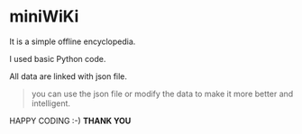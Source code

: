 # miniWiKi
<p>It is a simple offline encyclopedia. </p>
<p>I used basic Python code.</p>
<p>All data are linked with json file.</p>

>you can use the json file or modify the data to make it more better and intelligent.

HAPPY CODING :-)
__THANK YOU__
